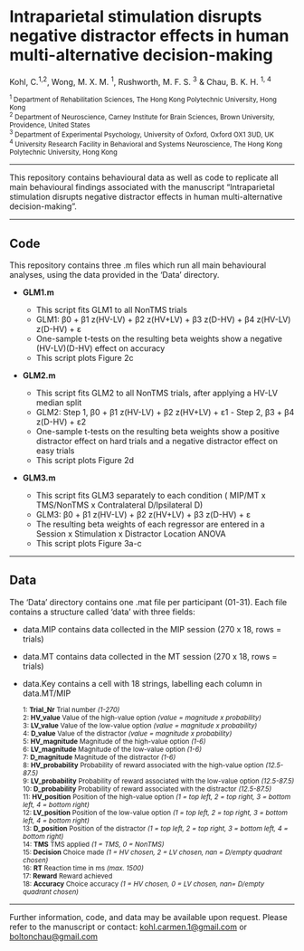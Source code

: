# Intraparietal stimulation disrupts negative distractor effects in human multi-alternative decision-making

Kohl, C.<sup>1,2</sup>, Wong, M. X. M. <sup>1</sup>, Rushworth, M. F. S. <sup>3</sup> & Chau, B. K. H. <sup>1, 4</sup>  
   
<sup><sup>1</sup> Department of Rehabilitation Sciences, The Hong Kong Polytechnic University, Hong Kong  
<sup>2</sup> Department of Neuroscience, Carney Institute for Brain Sciences, Brown University, Providence, United States   
<sup>3</sup> Department of Experimental Psychology, University of Oxford, Oxford OX1 3UD, UK  
<sup>4</sup> University Research Facility in Behavioral and Systems Neuroscience, The Hong Kong Polytechnic University, Hong Kong</sup>  

***
This repository contains behavioural data as well as code to replicate all main behavioural findings associated with the manuscript “Intraparietal stimulation disrupts negative distractor effects in human multi-alternative decision-making”. 

***
## Code
This repository contains three .m files which run all main behavioural analyses, using the data provided in the ‘Data’ directory.
* **GLM1.m**
    *	This script fits GLM1 to all NonTMS trials   
    *	GLM1:	β0 + β1 z(HV-LV) + β2 z(HV+LV) + β3 z(D-HV) + β4 z(HV-LV) z(D-HV) + ε   
    *   One-sample t-tests on the resulting beta weights show a negative (HV-LV)(D-HV) effect on accuracy   
    *	This script plots Figure 2c   
    
*	**GLM2.m**
    *	This script fits GLM2 to all NonTMS trials, after applying a HV-LV median split
    *	GLM2:	Step 1, β0 + β1 z(HV-LV) + β2 z(HV+LV) + ε1 - Step 2, β3 + β4 z(D-HV) + ε2
    *   One-sample t-tests on the resulting beta weights show a positive distractor effect on hard trials and a negative distractor effect on easy trials
    *	This script plots Figure 2d
    
*	**GLM3.m**
    *	This script fits GLM3 separately to each condition ( MIP/MT x TMS/NonTMS x Contralateral D/Ipsilateral D)
    *	GLM3:	β0 + β1 z(HV-LV) + β2 z(HV+LV) + β3 z(D-HV) + ε
    *   The resulting beta weights of each regressor are entered in a Session x Stimulation x Distractor Location ANOVA 
    *	This script plots Figure 3a-c
    

***
## Data
The ‘Data’ directory contains one .mat file per participant (01-31). Each file contains a structure called ‘data’ with three fields:
*	data.<span>MIP</span> contains data collected in the MIP session (270 x 18, rows = trials)
*	data.<span>MT</span> contains data collected in the MT session (270 x 18, rows = trials)
*	data.<span>Key</span> contains a cell with 18 strings, labelling each column in <span>data</span>.MT/MIP       

    <sub>1: **Trial_Nr**	Trial number *(1-270)*   
    2: **HV_value**	Value of the high-value option *(value = magnitude x probability)*   
    3: **LV_value**	Value of the low-value option *(value = magnitude x probability)*   
    4: **D_value**	Value of the distractor *(value = magnitude x probability)*   
    5: **HV_magnitude**	Magnitude of the high-value option *(1-6)*      
    6: **LV_magnitude**	Magnitude of the low-value option *(1-6)*    
    7: **D_magnitude**	Magnitude of the distractor *(1-6)*    
    8: **HV_probability**	Probability of reward associated with the high-value option *(12.5-87.5)*   
    9: **LV_probability**	Probability of reward associated with the low-value option *(12.5-87.5)*   
    10: **D_probability**	Probability of reward associated with the distractor *(12.5-87.5)*   
    11: **HV_position**	Position of the high-value option *(1 = top left, 2 = top right, 3 = bottom left, 4 = bottom right)*   
    12: **LV_position**	Position of the low-value option *(1 = top left, 2 = top right, 3 = bottom left, 4 = bottom right)*   
    13: **D_position**	Position of the distractor *(1 = top left, 2 = top right, 3 = bottom left, 4 = bottom right)*   
    14: **TMS**	TMS applied *(1 = TMS, 0 = NonTMS)*   
    15: **Decision** Choice made *(1 = HV chosen, 2 = LV chosen, nan = D/empty quadrant chosen)*   
    16: **RT**	Reaction time in ms *(max. 1500)*   
    17: **Reward**	Reward achieved   
    18: **Accuracy**  Choice accuracy *(1 = HV chosen, 0 = LV chosen, nan= D/empty quadrant chosen)* </sub>   

***


Further information, code, and data may be available upon request. 
Please refer to the manuscript or contact: kohl.carmen.1@gmail.com or boltonchau@gmail.com
